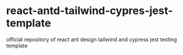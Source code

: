 # react-antd-tailwind-cypres-jest-template
official repository of react ant design tailwind and cypress jest testing template
